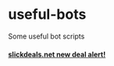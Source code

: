 # useful-bots
Some useful bot scripts

#### [slickdeals.net new deal alert!](https://github.com/DogtorDoggo/useful-bots/tree/master/slickdeals)
